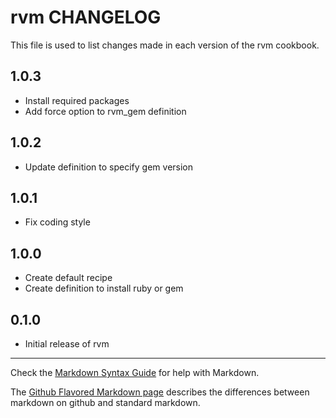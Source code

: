 # rvm CHANGELOG

This file is used to list changes made in each version of the rvm cookbook.

## 1.0.3
- Install required packages
- Add force option to rvm_gem definition

## 1.0.2
- Update definition to specify gem version

## 1.0.1
- Fix coding style

## 1.0.0
- Create default recipe
- Create definition to install ruby or gem

## 0.1.0
- Initial release of rvm

- - -
Check the [Markdown Syntax Guide](http://daringfireball.net/projects/markdown/syntax) for help with Markdown.

The [Github Flavored Markdown page](http://github.github.com/github-flavored-markdown/) describes the differences between markdown on github and standard markdown.
